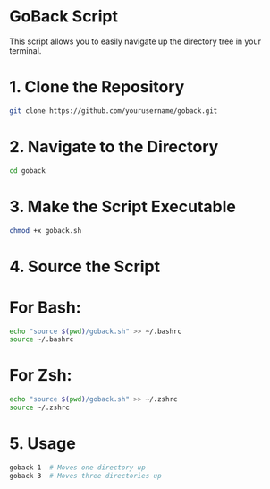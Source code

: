 # GoBack Script
This script allows you to easily navigate up the directory tree in your terminal.

# 1. Clone the Repository
```bash
git clone https://github.com/yourusername/goback.git
```

# 2. Navigate to the Directory
```bash
cd goback
```

# 3. Make the Script Executable
```bash
chmod +x goback.sh
```

# 4. Source the Script
# For Bash:
```bash
echo "source $(pwd)/goback.sh" >> ~/.bashrc
source ~/.bashrc
```

# For Zsh:
```bash
echo "source $(pwd)/goback.sh" >> ~/.zshrc
source ~/.zshrc
```

# 5. Usage
```bash
goback 1  # Moves one directory up
goback 3  # Moves three directories up
```
